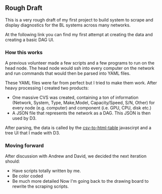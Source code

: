 ## Rough Draft

This is a very rough draft of my first project to build system to scrape and display diagnostics for the BL systems across many networks.

At the following link you can find my first attempt at creating the data and creating a basic DAG UI.  
 

### How this works
A previous volunteer made a few scripts and a few programs to run on the head node. The head node would ssh into every computer on the network and run commands that would then be parsed into YAML files.

These YAML files were far from perfect but I tried to make them work. After heavy processing I created two products:
* One massive CVS was created, containing a ton of information (Network, System, Type, Make,Model, Capacity/Speed, S/N, Other) for every node (e.g. computer) and component (i.e. GPU, CPU, disk etc.)
* A JSON file that represents the network as a DAG. This JSON is then used by D3.

After parsing, the data is called by the [csv-to-html-table](http://derekeder.github.io/csv-to-html-table/) javascirpt and a tree UI that I made with D3.

### Moving forward
After discussion with Andrew and David, we decided the next iteration should:
* Have scripts totally written by me.
* Be color coded
* Be much more detailed
Now I'm going back to the drawing board to rewrite the scraping scripts. 

